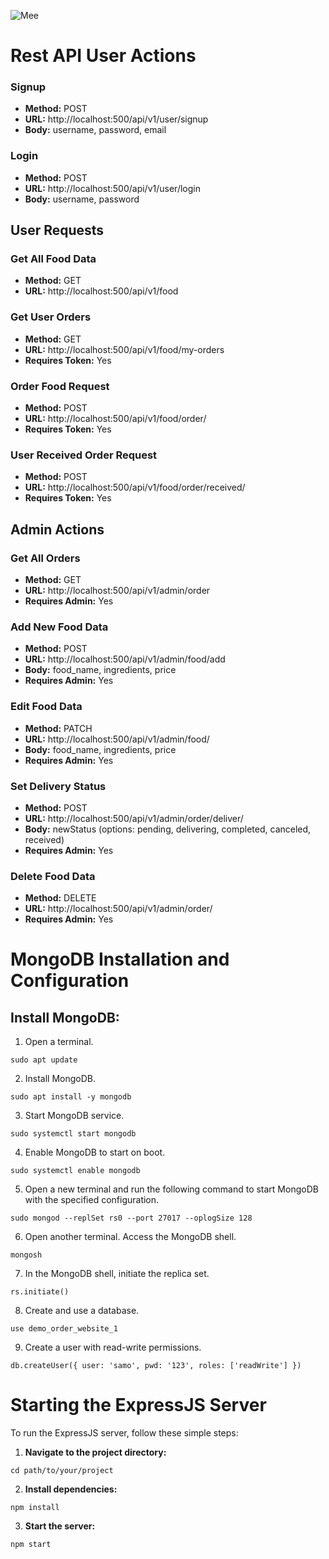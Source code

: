 ![Mee](https://drive.google.com/file/d/1Dw3fJoMMTSthSo4pCyi0Eyo2E-1TvjY4/view?usp=sharing)
# Rest API User Actions

### Signup

- **Method:** POST
- **URL:** http://localhost:500/api/v1/user/signup
- **Body:** username, password, email

### Login

- **Method:** POST
- **URL:** http://localhost:500/api/v1/user/login
- **Body:** username, password

## User Requests

### Get All Food Data

- **Method:** GET
- **URL:** http://localhost:500/api/v1/food

### Get User Orders

- **Method:** GET
- **URL:** http://localhost:500/api/v1/food/my-orders
- **Requires Token:** Yes

### Order Food Request

- **Method:** POST
- **URL:** http://localhost:500/api/v1/food/order/<food ID>
- **Requires Token:** Yes

### User Received Order Request

- **Method:** POST
- **URL:** http://localhost:500/api/v1/food/order/received/<food ID>
- **Requires Token:** Yes

## Admin Actions

### Get All Orders

- **Method:** GET
- **URL:** http://localhost:500/api/v1/admin/order
- **Requires Admin:** Yes

### Add New Food Data

- **Method:** POST
- **URL:** http://localhost:500/api/v1/admin/food/add
- **Body:** food_name, ingredients, price
- **Requires Admin:** Yes

### Edit Food Data

- **Method:** PATCH
- **URL:** http://localhost:500/api/v1/admin/food/<food ID>
- **Body:** food_name, ingredients, price
- **Requires Admin:** Yes

### Set Delivery Status

- **Method:** POST
- **URL:** http://localhost:500/api/v1/admin/order/deliver/<food ID>
- **Body:** newStatus (options: pending, delivering, completed, canceled, received)
- **Requires Admin:** Yes

### Delete Food Data

- **Method:** DELETE
- **URL:** http://localhost:500/api/v1/admin/order/<food ID>
- **Requires Admin:** Yes

# MongoDB Installation and Configuration

## Install MongoDB:

1. Open a terminal.
```
sudo apt update
```

2. Install MongoDB.
```
sudo apt install -y mongodb
```

3. Start MongoDB service.
```
sudo systemctl start mongodb
```

4. Enable MongoDB to start on boot.
```
sudo systemctl enable mongodb
```

5. Open a new terminal and run the following command to start MongoDB with the specified configuration.
```
sudo mongod --replSet rs0 --port 27017 --oplogSize 128
```

6. Open another terminal.
Access the MongoDB shell.
```
mongosh
```

7. In the MongoDB shell, initiate the replica set.
```
rs.initiate()
```

8. Create and use a database.
```
use demo_order_website_1
```

9. Create a user with read-write permissions.
```
db.createUser({ user: 'samo', pwd: '123', roles: ['readWrite'] })
```

# Starting the ExpressJS Server

To run the ExpressJS server, follow these simple steps:

1. **Navigate to the project directory:**
```
cd path/to/your/project
```

2. **Install dependencies:**
```
npm install
```

3. **Start the server:**
```
npm start
```

